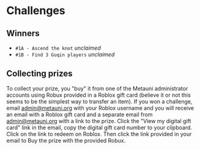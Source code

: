 # Challenges

## Winners

* `#1A - Ascend the knot` *unclaimed*
* `#1B - Find 3 Guqin players` *unclaimed*

## Collecting prizes

To collect your prize, you "buy" it from one of the Metauni administrator accounts using Robux provided in a Roblox gift card (believe it or not this seems to be the simplest way to transfer an item). If you won a challenge, email <admin@metauni.org> with your Roblox username and you will receive an email with a Roblox gift card and a separate email from <admin@metauni.org> with a link to the prize. Click the "View my digital gift card" link in the email, copy the digital gift card number to your clipboard. Click on the link to redeem on Roblox. Then click the link provided in your email to Buy the prize with the provided Robux.

